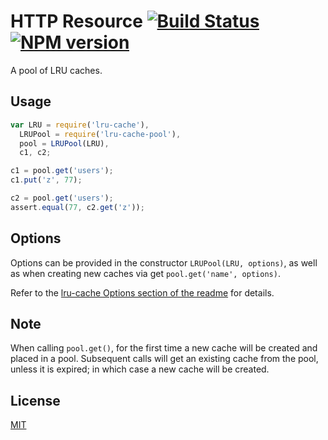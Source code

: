 # HTTP Resource [![Build Status](https://secure.travis-ci.org/areusjs/lru-cache-pool.png)](http://travis-ci.org/areusjs/lru-cache-pool) [![NPM version](https://badge.fury.io/js/lru-cache-pool.svg)](http://badge.fury.io/js/lru-cache-pool)

A pool of LRU caches.


## Usage

```javascript
var LRU = require('lru-cache'),
  LRUPool = require('lru-cache-pool'),
  pool = LRUPool(LRU),
  c1, c2;

c1 = pool.get('users');
c1.put('z', 77);

c2 = pool.get('users');
assert.equal(77, c2.get('z'));
```


## Options

Options can be provided in the constructor `LRUPool(LRU, options)`,
as well as when creating new caches via get `pool.get('name', options)`.

Refer to the [lru-cache Options section of the readme](https://github.com/isaacs/node-lru-cache#options) for details.


## Note

When calling `pool.get()`, for the first time a new cache will be created
and placed in a pool. Subsequent calls will get an existing cache from the
pool, unless it is expired; in which case a new cache will be created.


## License
[MIT](LICENSE)

